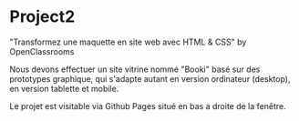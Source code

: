 # Project2
"Transformez une maquette en site web avec HTML &amp; CSS" by OpenClassrooms

Nous devons effectuer un site vitrine nommé "Booki" basé sur des prototypes graphique, qui s'adapte autant en version ordinateur (desktop), en version tablette et mobile. 

Le projet est visitable via Github Pages situé en bas a droite de la fenêtre.
